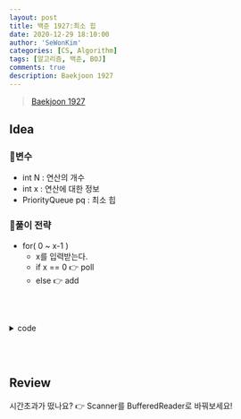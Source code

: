 ```yaml
---
layout: post
title: 백준 1927:최소 힙
date: 2020-12-29 18:10:00
author: 'SeWonKim'
categories: [CS, Algorithm]
tags: [알고리즘, 백준, BOJ]
comments: true
description: Baekjoon 1927
---
```


> [Baekjoon 1927](https://www.acmicpc.net/problem/1927)

## Idea

### 🥚변수

- int N : 연산의 개수
- int x : 연산에 대한 정보
- PriorityQueue<Integer> pq : 최소 힙
  
### 🍳풀이 전략

- for( 0 ~ x-1 )
    - x를 입력받는다.
    - if x == 0 👉 poll
    - else 👉 add

&nbsp;  
&nbsp;


<details>
<summary>code</summary>
<div markdown="1">

```java
import java.io.*;
import java.util.PriorityQueue;

public class Main {

	public static void main(String[] args) throws NumberFormatException, IOException {
		BufferedReader br = new BufferedReader(new InputStreamReader(System.in));
		int N = Integer.parseInt(br.readLine());
		PriorityQueue<Integer> pq = new PriorityQueue<Integer>();
		for (int i = 0; i < N; i++) {
			int x = Integer.parseInt(br.readLine());
			if(x == 0)	{
				if(pq.isEmpty())	System.out.println(0);
				else 				System.out.println(pq.poll());
			}
			else 		pq.add(x);
		}
	}

}
```

</div>
</details>

&nbsp;  
&nbsp;

## Review

시간초과가 떴나요? 👉 Scanner를 BufferedReader로 바꿔보세요!

&nbsp;  
&nbsp;
